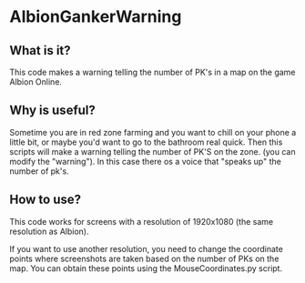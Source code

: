 # AlbionGankerWarning

## What is it?

This code makes a warning telling the number of PK's in a map on the game Albion Online.


## Why is useful?

Sometime you are in red zone farming and you want to chill on your phone a little bit, or maybe you'd want to go to the bathroom real quick. Then this scripts will make a warning telling the number of PK'S on the zone. (you can modify the "warning"). In this case there os a voice that "speaks up" the number of pk's.

## How to use?

This code works for screens with a resolution of 1920x1080 (the same resolution as Albion).

If you want to use another resolution, you need to change the coordinate points where screenshots are taken based on the number of PKs on the map. You can obtain these points using the MouseCoordinates.py script.
